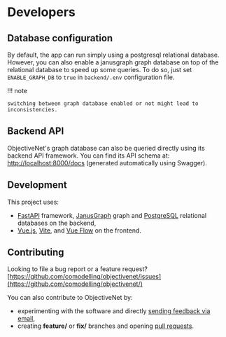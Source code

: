 # Developers

## Database configuration


By default, the app can run simply using a postgresql relational database.
However, you can also enable a janusgraph graph database on top of the relational database to speed up some queries.
To do so, just set `ENABLE_GRAPH_DB` to `true` in `backend/.env` configuration file.


!!! note

    switching between graph database enabled or not might lead to inconsistencies.


## Backend API

ObjectiveNet's graph database can also be queried directly using its backend API framework.
You can find its API schema at: [http://localhost:8000/docs](http://localhost:8000/docs) (generated automatically using Swagger).


## Development

This project uses:
- [FastAPI](https://fastapi.tiangolo.com/) framework, [JanusGraph](https://janusgraph.org/) graph and  [PostgreSQL](https://www.postgresql.org/) relational databases on the backend,
- [Vue.js](https://vuejs.org/), [Vite](https://vite.dev/), and [Vue Flow](https://vueflow.dev/) on the frontend.


## Contributing

Looking to file a bug report or a feature request? [https://github.com/comodelling/objectivenet/issues](https://github.com/comodelling/objectivenet/)

You can also contribute to ObjectiveNet by:

- experimenting with the software and directly [sending feedback via email](mailto:mario.morvan@ucl.ac.uk),
- creating **feature/** or **fix/**  branches and opening [pull requests](https://github.com/comodelling/objectivenet/pulls).
